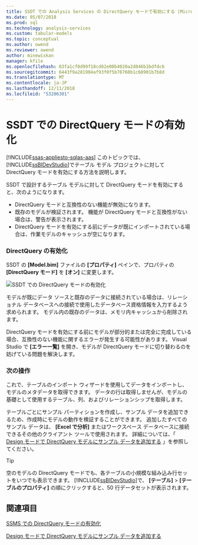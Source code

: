 ```yaml
---
title: SSDT での Analysis Services の DirectQuery モードで有効にする |Microsoft Docs
ms.date: 05/07/2018
ms.prod: sql
ms.technology: analysis-services
ms.custom: tabular-models
ms.topic: conceptual
ms.author: owend
ms.reviewer: owend
author: minewiskan
manager: kfile
ms.openlocfilehash: 83fa1cf8d99f18cd82e00b4020a2d846b1bdfdc6
ms.sourcegitcommit: 6443f9a281904af93f0f5b78760b1c68901b7b8d
ms.translationtype: MT
ms.contentlocale: ja-JP
ms.lasthandoff: 12/11/2018
ms.locfileid: "53206301"
---
```

# <a name="enable-directquery-mode-in-ssdt"></a>SSDT での DirectQuery モードの有効化
[!INCLUDE[ssas-appliesto-sqlas-aas](../../includes/ssas-appliesto-sqlas-aas.md)]
このトピックでは、 [!INCLUDE[ssBIDevStudio](../../includes/ssbidevstudio-md.md)]でテーブル モデル プロジェクトに対して DirectQuery モードを有効にする方法を説明します。  
  
SSDT で設計するテーブル モデルに対して DirectQuery モードを有効にすると、次のようになります。
-   DirectQuery モードと互換性のない機能が無効になります。  
-   既存のモデルが検証されます。 機能が DirectQuery モードと互換性がない場合は、警告が表示されます。  
-   DirectQuery モードを有効にする前にデータが既にインポートされている場合は、作業モデルのキャッシュが空になります。  
  
### <a name="enable-directquery"></a>DirectQuery の有効化  
  
SSDT の **[Model.bim]** ファイルの **[プロパティ]** ペインで、プロパティの **[DirectQuery モード]** を **[オン]** に変更します。  

![SSDT での DirectQuery モードの有効化](../../analysis-services/tabular-models/media/enable-directquery-mode-in-ssdt.png)
  
モデルが既にデータ ソースと既存のデータに接続されている場合は、リレーショナル データベースへの接続で使用したデータベース資格情報を入力するよう求められます。 モデル内の既存のデータは、メモリ内キャッシュから削除されます。  
  
DirectQuery モードを有効にする前にモデルが部分的または完全に完成している場合、互換性のない機能に関するエラーが発生する可能性があります。 Visual Studio で **[エラー一覧]** を開き、モデルが DirectQuery モードに切り替わるのを妨げている問題を解決します。  


### <a name="whats-next"></a>次の操作 
これで、テーブルのインポート ウィザードを使用してデータをインポートし、モデルのメタデータを取得できます。 データの行は取得しませんが、モデルの基礎として使用するテーブル、列、およびリレーションシップを取得します。 

テーブルごとにサンプル パーティションを作成し、サンプル データを追加できるため、作成時にモデルの動作を検証することができます。 追加したすべてのサンプル データは、 **[Excel で分析]** またはワークスペース データベースに接続できるその他のクライアント ツールで使用されます。 詳細については、「 [Design モードで DirectQuery モデルにサンプル データを追加する](../../analysis-services/tabular-models/add-sample-data-to-a-directquery-model-in-design-mode.md) 」を参照してください。  
  
> [!TIP]
>  空のモデルの DirectQuery モードでも、各テーブルの小規模な組み込み行セットをいつでも表示できます。 [!INCLUDE[ssBIDevStudio](../../includes/ssbidevstudio-md.md)]で、 **[テーブル]** > **[テーブルのプロパティ]** の順にクリックすると、50 行データセットが表示されます。  
  
  
## <a name="see-also"></a>関連項目  
[SSMS での DirectQuery モードの有効化](../../analysis-services/tabular-models/enable-directquery-mode-in-ssms.md)

[Design モードで DirectQuery モデルにサンプル データを追加する](../../analysis-services/tabular-models/add-sample-data-to-a-directquery-model-in-design-mode.md)
  
